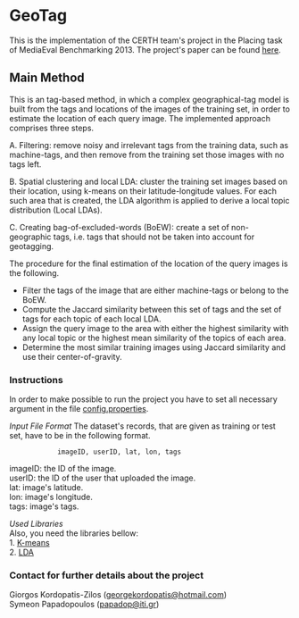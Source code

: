 GeoTag
======

This is the implementation of the CERTH team's project in the Placing task of MediaEval Benchmarking 2013. The project's paper can be found <a href="http://ceur-ws.org/Vol-1043/mediaeval2013_submission_22.pdf">here</a>.


<h2>Main Method</h2>

This is an tag-based method, in which a complex geographical-tag model is built from the tags and locations of the images of the training set, in order to estimate the location of each query image. The implemented approach comprises three steps.

A. Filtering: remove noisy and irrelevant tags from the training data, such as machine-tags, and then remove from the training set those images with no tags left.

B. Spatial clustering and local LDA: cluster the training set images based on their location, using k-means on their latitude-longitude values. For each such area that is created, the LDA algorithm is applied to derive a local topic distribution (Local LDAs).

C. Creating bag-of-excluded-words (BoEW): create a set of non-geographic tags, i.e. tags that should not be taken into account for geotagging.

The procedure for the final estimation of the location of the query images is the following. 
* Filter the tags of the image that are either machine-tags or belong to the BoEW.
* Compute the Jaccard similarity between this set of tags and the set of tags for each topic of each local LDA.
* Assign the query image to the area with either the highest similarity with any local topic or the highest mean similarity of the topics of each area.
* Determine the most similar training images using Jaccard similarity and use their center-of-gravity.


<h3>Instructions</h3>

In order to make possible to run the project you have to set all necessary argument in the file <a href="https://github.com/gkordo/GeoTag/blob/master/config.properties">config.properties</a>. 

_Input File Format_
The dataset's records, that are given as training or test set, have to be in the following format.

				imageID, userID, lat, lon, tags
				
imageID: the ID of the image.<br>
userID: the ID of the user that uploaded the image.<br>
lat: image's latitude.<br>
lon: image's longitude.<br>
tags: image's tags.

_Used Libraries_	
Also, you need the libraries bellow:<br>
	1. <a href="https://code.google.com/p/kmeansclustering/downloads/detail?name=kmeansclustering.zip&can=2&q=">K-means</a><br>
	2. <a href="http://jgibblda.sourceforge.net/">LDA</a>


<h3>Contact for further details about the project</h3>

Giorgos Kordopatis-Zilos (georgekordopatis@hotmail.com)<br>
Symeon Papadopoulos (papadop@iti.gr)